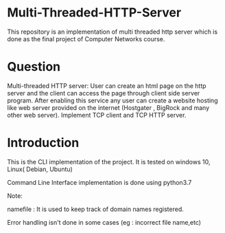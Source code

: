 # Multi-Threaded-HTTP-Server
This repository is an implementation of multi threaded http server which is done as the final project of Computer Networks course.

# Question
Multi-threaded HTTP server: User can create an html page on the http server and the client can access the page through client side server program. After enabling this service any user can create a website hosting like web server provided on the internet (Hostgater , BigRock and many other web server). Implement TCP client and TCP HTTP server.

# Introduction
This is the CLI implementation of the project. It is tested on windows 10, Linux( Debian, Ubuntu)

Command Line Interface implementation is done using python3.7

Note:

namefile  : It is used to keep track of domain names registered.

Error handling isn't done in some cases (eg : incorrect file name,etc)

